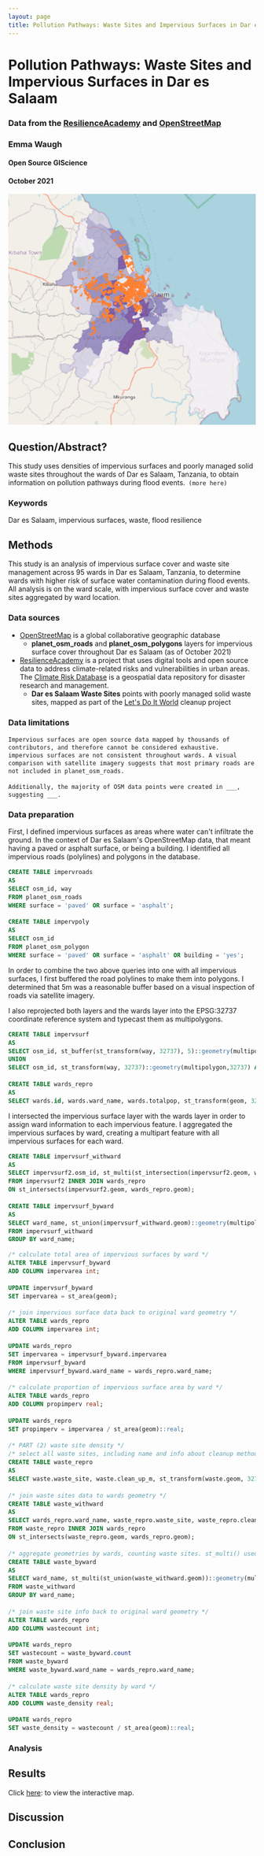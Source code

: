 ```yaml
---
layout: page
title: Pollution Pathways: Waste Sites and Impervious Surfaces in Dar es Salaam
---
```



# Pollution Pathways: Waste Sites and Impervious Surfaces in Dar es Salaam
### Data from the [ResilienceAcademy](https://resilienceacademy.ac.tz/data/) and [OpenStreetMap](https://www.openstreetmap.org/#map=12/-6.8162/39.2203)

### Emma Waugh
#### Open Source GIScience
#### October 2021

![Results](assets/waste_imperv.png)

## Question/Abstract?
This study uses densities of impervious surfaces and poorly managed solid waste sites throughout the wards of Dar es Salaam, Tanzania, to obtain information on pollution pathways during flood events.``` (more here)```

### Keywords
Dar es Salaam, impervious surfaces, waste, flood resilience

## Methods
This study is an analysis of impervious surface cover and waste site management across 95 wards in Dar es Salaam, Tanzania, to determine wards with higher risk of surface water contamination during flood events. All analysis is on the ward scale, with impervious surface cover and waste sites aggregated by ward location.

### Data sources
- [OpenStreetMap](https://www.openstreetmap.org/#map=12/-6.8162/39.2203) is a global collaborative geographic database
    - **planet_osm_roads** and **planet_osm_polygons** layers for impervious surface cover throughout Dar es Salaam (as of October 2021)
- [ResilienceAcademy](https://resilienceacademy.ac.tz/data/) is a project that uses digital tools and open source data to address climate-related risks and vulnerabilities in urban areas. The [Climate Risk Database](https://geonode.resilienceacademy.ac.tz/) is a geospatial data repository for disaster research and management.
    - **Dar es Salaam Waste Sites** points with poorly managed solid waste sites, mapped as part of the [Let's Do It World](https://letsdoitworld.org) cleanup project

### Data limitations
```
Impervious surfaces are open source data mapped by thousands of contributors, and therefore cannot be considered exhaustive.
impervious surfaces are not consistent throughout wards. A visual comparison with satellite imagery suggests that most primary roads are not included in planet_osm_roads.

Additionally, the majority of OSM data points were created in ___, suggesting ___.
```
### Data preparation
First, I defined impervious surfaces as areas where water can't infiltrate the ground. In the context of Dar es Salaam's OpenStreetMap data, that meant having a paved or asphalt surface, or being a building. I identified all impervious roads (polylines) and polygons in the database.

```sql
CREATE TABLE impervroads
AS
SELECT osm_id, way
FROM planet_osm_roads
WHERE surface = 'paved' OR surface = 'asphalt';

CREATE TABLE impervpoly
AS
SELECT osm_id
FROM planet_osm_polygon
WHERE surface = 'paved' OR surface = 'asphalt' OR building = 'yes';
```
In order to combine the two above queries into one with all impervious surfaces, I first buffered the road polylines to make them into polygons. I determined that 5m was a reasonable buffer based on a visual inspection of roads via satellite imagery.

I also reprojected both layers and the wards layer into the EPSG:32737 coordinate reference system and typecast them as multipolygons.

```sql
CREATE TABLE impervsurf
AS
SELECT osm_id, st_buffer(st_transform(way, 32737), 5)::geometry(multipolygon,32737) AS geom FROM impervroads
UNION
SELECT osm_id, st_transform(way, 32737)::geometry(multipolygon,32737) AS geom FROM impervpoly;

CREATE TABLE wards_repro
AS
SELECT wards.id, wards.ward_name, wards.totalpop, st_transform(geom, 32737)::geometry(multipolygon, 32737) AS geom FROM wards;
```
I intersected the impervious surface layer with the wards layer in order to assign ward information to each impervious feature. I aggregated the impervious surfaces by ward, creating a multipart feature with all impervious surfaces for each ward.

```sql
CREATE TABLE impervsurf_withward
AS
SELECT impervsurf2.osm_id, st_multi(st_intersection(impervsurf2.geom, wards_repro.geom))::geometry(multipolygon, 32737) AS geom, wards_repro.ward_name
FROM impervsurf2 INNER JOIN wards_repro
ON st_intersects(impervsurf2.geom, wards_repro.geom);

CREATE TABLE impervsurf_byward
AS
SELECT ward_name, st_union(impervsurf_withward.geom)::geometry(multipolygon, 32737) AS geom
FROM impervsurf_withward
GROUP BY ward_name;
```


```sql
/* calculate total area of impervious surfaces by ward */
ALTER TABLE impervsurf_byward
ADD COLUMN impervarea int;

UPDATE impervsurf_byward
SET impervarea = st_area(geom);

/* join impervious surface data back to original ward geometry */
ALTER TABLE wards_repro
ADD COLUMN impervarea int;

UPDATE wards_repro
SET impervarea = impervsurf_byward.impervarea
FROM impervsurf_byward
WHERE impervsurf_byward.ward_name = wards_repro.ward_name;

/* calculate proportion of impervious surface area by ward */
ALTER TABLE wards_repro
ADD COLUMN propimperv real;

UPDATE wards_repro
SET propimperv = impervarea / st_area(geom)::real;

/* PART (2) waste site density */
/* select all waste sites, including name and info about cleanup method */
CREATE TABLE waste_repro
AS
SELECT waste.waste_site, waste.clean_up_m, st_transform(waste.geom, 32737)::geometry(point, 32737) AS geom FROM waste;

/* join waste sites data to wards geometry */
CREATE TABLE waste_withward
AS
SELECT wards_repro.ward_name, waste_repro.waste_site, waste_repro.clean_up_m, st_multi(waste_repro.geom)::geometry(multipoint, 32737) AS geom, wards_repro
FROM waste_repro INNER JOIN wards_repro
ON st_intersects(waste_repro.geom, wards_repro.geom);

/* aggregate geometries by wards, counting waste sites. st_multi() used to make geometry type match column type, which is multipoint in this case */
CREATE TABLE waste_byward
AS
SELECT ward_name, st_multi(st_union(waste_withward.geom))::geometry(multipoint, 32737) AS geom, count(ward_name)
FROM waste_withward
GROUP BY ward_name;

/* join waste site info back to original ward geometry */
ALTER TABLE wards_repro
ADD COLUMN wastecount int;

UPDATE wards_repro
SET wastecount = waste_byward.count
FROM waste_byward
WHERE waste_byward.ward_name = wards_repro.ward_name;

/* calculate waste site density by ward */
ALTER TABLE wards_repro
ADD COLUMN waste_density real;

UPDATE wards_repro
SET waste_density = wastecount / st_area(geom)::real;
```
### Analysis

## Results
Click [here](assets/): to view the interactive map.


## Discussion

## Conclusion
